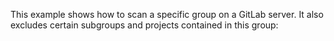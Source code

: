 This example shows how to scan a specific group on a GitLab server. It also excludes certain subgroups and projects contained in this group:
